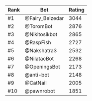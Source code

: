 Rank|Bot|Rating
---|---|---
#1|@Fairy_Belzedar|3044
#2|@ToromBot|2876
#3|@Nikitosikbot|2865
#4|@RaspFish|2727
#5|@Nakshatra3|2532
#6|@NilatacBot|2268
#7|@OpeningsBot|2173
#8|@anti-bot|2148
#9|@CatNail|2005
#10|@pawnrobot|1851
